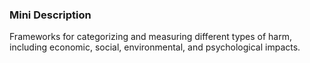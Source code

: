 ### Mini Description

Frameworks for categorizing and measuring different types of harm, including economic, social, environmental, and psychological impacts.
